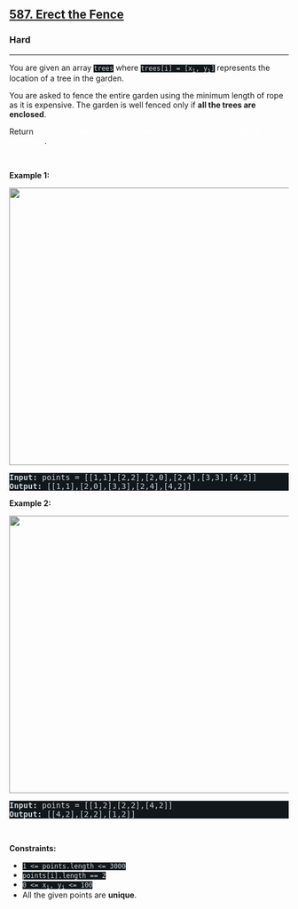 <h2><a href="https://leetcode.com/problems/erect-the-fence/">587. Erect the Fence</a></h2><h3>Hard</h3><hr><div><p>You are given an array <code style="background-color: rgb(17, 23, 27) !important; color: rgb(205, 216, 221) !important;">trees</code> where <code style="background-color: rgb(17, 23, 27) !important; color: rgb(205, 216, 221) !important;">trees[i] = [x<sub>i</sub>, y<sub>i</sub>]</code> represents the location of a tree in the garden.</p>

<p>You are asked to fence the entire garden using the minimum length of rope as it is expensive. The garden is well fenced only if <strong>all the trees are enclosed</strong>.</p>

<p>Return <em style="color: rgb(255, 255, 255) !important;">the coordinates of trees that are exactly located on the fence perimeter</em>.</p>

<p>&nbsp;</p>
<p><strong class="example">Example 1:</strong></p>
<img alt="" src="https://assets.leetcode.com/uploads/2021/04/24/erect2-plane.jpg" style="width: 509px; height: 500px; filter: brightness(0.75); color: rgb(209, 219, 224) !important;">
<pre style="background-color: rgb(17, 23, 27) !important; color: rgb(205, 216, 221) !important;"><strong>Input:</strong> points = [[1,1],[2,2],[2,0],[2,4],[3,3],[4,2]]
<strong>Output:</strong> [[1,1],[2,0],[3,3],[2,4],[4,2]]
</pre>

<p><strong class="example">Example 2:</strong></p>
<img alt="" src="https://assets.leetcode.com/uploads/2021/04/24/erect1-plane.jpg" style="width: 509px; height: 500px; filter: brightness(0.75);">
<pre style="background-color: rgb(17, 23, 27) !important; color: rgb(205, 216, 221) !important;"><strong>Input:</strong> points = [[1,2],[2,2],[4,2]]
<strong>Output:</strong> [[4,2],[2,2],[1,2]]
</pre>

<p>&nbsp;</p>
<p><strong>Constraints:</strong></p>

<ul>
	<li><code style="background-color: rgb(17, 23, 27) !important; color: rgb(205, 216, 221) !important;">1 &lt;= points.length &lt;= 3000</code></li>
	<li><code style="background-color: rgb(17, 23, 27) !important; color: rgb(205, 216, 221) !important;">points[i].length == 2</code></li>
	<li><code style="background-color: rgb(17, 23, 27) !important; color: rgb(205, 216, 221) !important;">0 &lt;= x<sub>i</sub>, y<sub>i</sub> &lt;= 100</code></li>
	<li>All the given points are <strong>unique</strong>.</li>
</ul>
</div>